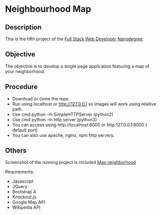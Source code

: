 # Neighbourhood Map
  
## Description
This is the fifth project of the [Full Stack Web Developer Nanodegree](https://in.udacity.com/course/full-stack-web-developer-nanodegree--nd004/?).

## Objective
The objective is to develop a single page application featuring a map of your neighborhood.

## Procedure
* Download or clone the repo.
* Run using localhost or http://127.0.0.1 so images will work using relative path. 
* Use cmd python -m SimpleHTTPServer (python2)
* Use cmd python -m http.server (python3)
* You can access using http://localhost:8000 or http:127.0.0.1:8000 (
default port) 
* You can also use apache, nginx, npm http servers.

## Others
Screenshot of the running project is included [Map neighborhood](./Screenshot.png)


Requirements:
* Javascript
* JQuery
* Bootstrap 4
* Knockout.js
* Google Map API
* Wikipedia API


